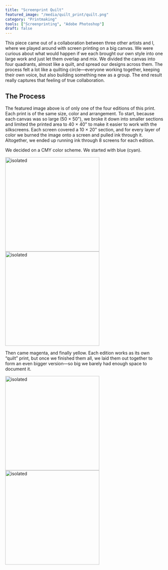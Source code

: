 ```yaml
---
title: "Screenprint Quilt"
featured_image: "/media/quilt_print/quilt.png"
category: "Printmaking"
tools: ["Screenprinting", "Adobe Photoshop"]
draft: false
---
```


This piece came out of a collaboration between three other artists and I, where we played around with screen printing on a big canvas. We were curious about what would happen if we each brought our own style into one large work and just let them overlap and mix. We divided the canvas into four quadrants, almost like a quilt, and spread our designs across them. The process felt a lot like a quilting circle—everyone working together, keeping their own voice, but also building something new as a group. The end result really captures that feeling of true collaboration.

## The Process
The featured image above is of only one of the four editions of this print. Each print is of the same size, color and arrangement. To start, because each canvas was so large (50 × 50"), we broke it down into smaller sections and limited the printed area to 40 × 40" to make it easier to work with the silkscreens. Each screen covered a 10 × 20" section, and for every layer of color we burned the image onto a screen and pulled ink through it. Altogether, we ended up running ink through 8 screens for each edition.

We decided on a CMY color scheme. We started with blue (cyan).

<img src="/media/quilt_print/quilt1.JPG" alt="isolated" width="300"/>

<img src="/media/quilt_print/quilt2.JPG" alt="isolated" width="300"/>

Then came magenta, and finally yellow. Each edition works as its own “quilt” print, but once we finished them all, we laid them out together to form an even bigger version—so big we barely had enough space to document it.

<img src="/media/quilt_print/quilt3.JPG" alt="isolated" width="300"/>

<img src="/media/quilt_print/quilt4.JPG" alt="isolated" width="300"/>